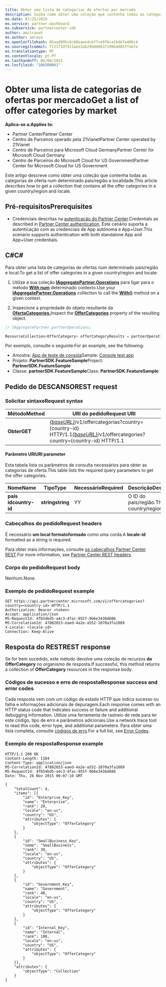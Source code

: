 ```yaml
---
title: Obter uma lista de categorias de ofertas por mercado
description: Saiba como obter uma coleção que contenha todas as categorias de oferta num dado país/região e local para todas as Microsoft Clouds.
ms.date: 07/25/2019
ms.service: partner-dashboard
ms.subservice: partnercenter-sdk
author: amitravat
ms.author: amrava
ms.openlocfilehash: 05aad095c6cb8eaee4cbf7ce976ca1b4b7a408c4
ms.sourcegitcommit: f72173df911aee3ab29b008637190b4d85ffebfe
ms.translationtype: MT
ms.contentlocale: pt-PT
ms.lasthandoff: 04/06/2021
ms.locfileid: "106500061"
---
```

# <a name="get-a-list-of-offer-categories-by-market"></a><span data-ttu-id="f5f47-103">Obter uma lista de categorias de ofertas por mercado</span><span class="sxs-lookup"><span data-stu-id="f5f47-103">Get a list of offer categories by market</span></span>

<span data-ttu-id="f5f47-104">**Aplica-se a:**</span><span class="sxs-lookup"><span data-stu-id="f5f47-104">**Applies to:**</span></span>

- <span data-ttu-id="f5f47-105">Partner Center</span><span class="sxs-lookup"><span data-stu-id="f5f47-105">Partner Center</span></span>
- <span data-ttu-id="f5f47-106">Centro de Parceiros operado pela 21Vianet</span><span class="sxs-lookup"><span data-stu-id="f5f47-106">Partner Center operated by 21Vianet</span></span>
- <span data-ttu-id="f5f47-107">Centro de Parceiros para Microsoft Cloud Germany</span><span class="sxs-lookup"><span data-stu-id="f5f47-107">Partner Center for Microsoft Cloud Germany</span></span>
- <span data-ttu-id="f5f47-108">Centro de Parceiros do Microsoft Cloud for US Government</span><span class="sxs-lookup"><span data-stu-id="f5f47-108">Partner Center for Microsoft Cloud for US Government</span></span>

<span data-ttu-id="f5f47-109">Este artigo descreve como obter uma coleção que contenha todas as categorias de oferta num determinado país/região e localidade.</span><span class="sxs-lookup"><span data-stu-id="f5f47-109">This article describes how to get a collection that contains all the offer categories in a given country/region and locale.</span></span>

## <a name="prerequisites"></a><span data-ttu-id="f5f47-110">Pré-requisitos</span><span class="sxs-lookup"><span data-stu-id="f5f47-110">Prerequisites</span></span>

- <span data-ttu-id="f5f47-111">Credenciais descritas na [autenticação do Partner Center](partner-center-authentication.md).</span><span class="sxs-lookup"><span data-stu-id="f5f47-111">Credentials as described in [Partner Center authentication](partner-center-authentication.md).</span></span> <span data-ttu-id="f5f47-112">Este cenário suporta a autenticação com as credenciais de App autónoma e App+User.</span><span class="sxs-lookup"><span data-stu-id="f5f47-112">This scenario supports authentication with both standalone App and App+User credentials.</span></span>

## <a name="c"></a><span data-ttu-id="f5f47-113">C\#</span><span class="sxs-lookup"><span data-stu-id="f5f47-113">C\#</span></span>

<span data-ttu-id="f5f47-114">Para obter uma lista de categorias de ofertas num determinado país/região e local:</span><span class="sxs-lookup"><span data-stu-id="f5f47-114">To get a list of offer categories in a given country/region and locale:</span></span>

1. <span data-ttu-id="f5f47-115">Utilize a sua coleção [**IAggregatePartner.Operations**](/dotnet/api/microsoft.store.partnercenter.iaggregatepartner) para ligar para o método [**With num**](/dotnet/api/microsoft.store.partnercenter.iaggregatepartner.with) determinado contexto.</span><span class="sxs-lookup"><span data-stu-id="f5f47-115">Use your [**IAggregatePartner.Operations**](/dotnet/api/microsoft.store.partnercenter.iaggregatepartner) collection to call the [**With()**](/dotnet/api/microsoft.store.partnercenter.iaggregatepartner.with) method on a given context.</span></span>

2. <span data-ttu-id="f5f47-116">Inspecione a propriedade do objeto resultante da [**OfertaCategories.**](/dotnet/api/microsoft.store.partnercenter.ipartner.offercategories)</span><span class="sxs-lookup"><span data-stu-id="f5f47-116">Inspect the [**OfferCategories**](/dotnet/api/microsoft.store.partnercenter.ipartner.offercategories) property of the resulting object.</span></span>

``` csharp
// IAggregatePartner partnerOperations;

ResourceCollection<OfferCategory> offerCategoryResults = partnerOperations.With(RequestContextFactory.Instance.Create()).OfferCategories.ByCountry("US").Get();
```

<span data-ttu-id="f5f47-117">Por exemplo, consulte o seguinte:</span><span class="sxs-lookup"><span data-stu-id="f5f47-117">For an example, see the following:</span></span>

- <span data-ttu-id="f5f47-118">Amostra: [App de teste de consola](console-test-app.md)</span><span class="sxs-lookup"><span data-stu-id="f5f47-118">Sample: [Console test app](console-test-app.md)</span></span>
- <span data-ttu-id="f5f47-119">Projeto: **PartnerSDK.FeatureSample**</span><span class="sxs-lookup"><span data-stu-id="f5f47-119">Project: **PartnerSDK.FeatureSample**</span></span>
- <span data-ttu-id="f5f47-120">Classe: **partnerSDK.FeatureSample**</span><span class="sxs-lookup"><span data-stu-id="f5f47-120">Class: **PartnerSDK.FeatureSample**</span></span>

## <a name="rest-request"></a><span data-ttu-id="f5f47-121">Pedido de DESCANSO</span><span class="sxs-lookup"><span data-stu-id="f5f47-121">REST request</span></span>

### <a name="request-syntax"></a><span data-ttu-id="f5f47-122">Solicitar sintaxe</span><span class="sxs-lookup"><span data-stu-id="f5f47-122">Request syntax</span></span>

| <span data-ttu-id="f5f47-123">Método</span><span class="sxs-lookup"><span data-stu-id="f5f47-123">Method</span></span>  | <span data-ttu-id="f5f47-124">URI do pedido</span><span class="sxs-lookup"><span data-stu-id="f5f47-124">Request URI</span></span>                                                                                  |
|---------|----------------------------------------------------------------------------------------------|
| <span data-ttu-id="f5f47-125">**Obter**</span><span class="sxs-lookup"><span data-stu-id="f5f47-125">**GET**</span></span> | <span data-ttu-id="f5f47-126">[*{baseURL}*](partner-center-rest-urls.md)/v1/offercategorias?country={country-id} HTTP/1.1</span><span class="sxs-lookup"><span data-stu-id="f5f47-126">[*{baseURL}*](partner-center-rest-urls.md)/v1/offercategories?country={country-id} HTTP/1.1</span></span> |

#### <a name="uri-parameter"></a><span data-ttu-id="f5f47-127">Parâmetro URI</span><span class="sxs-lookup"><span data-stu-id="f5f47-127">URI parameter</span></span>

<span data-ttu-id="f5f47-128">Esta tabela lista os parâmetros de consulta necessários para obter as categorias de oferta.</span><span class="sxs-lookup"><span data-stu-id="f5f47-128">This table lists the required query parameters to get the offer categories.</span></span>

| <span data-ttu-id="f5f47-129">Nome</span><span class="sxs-lookup"><span data-stu-id="f5f47-129">Name</span></span>           | <span data-ttu-id="f5f47-130">Tipo</span><span class="sxs-lookup"><span data-stu-id="f5f47-130">Type</span></span>       | <span data-ttu-id="f5f47-131">Necessário</span><span class="sxs-lookup"><span data-stu-id="f5f47-131">Required</span></span> | <span data-ttu-id="f5f47-132">Descrição</span><span class="sxs-lookup"><span data-stu-id="f5f47-132">Description</span></span>            |
|----------------|------------|----------|------------------------|
| <span data-ttu-id="f5f47-133">**país id**</span><span class="sxs-lookup"><span data-stu-id="f5f47-133">**country-id**</span></span> | <span data-ttu-id="f5f47-134">**string**</span><span class="sxs-lookup"><span data-stu-id="f5f47-134">**string**</span></span> | <span data-ttu-id="f5f47-135">Y</span><span class="sxs-lookup"><span data-stu-id="f5f47-135">Y</span></span>        | <span data-ttu-id="f5f47-136">O ID do país/região.</span><span class="sxs-lookup"><span data-stu-id="f5f47-136">The country/region ID.</span></span> |

### <a name="request-headers"></a><span data-ttu-id="f5f47-137">Cabeçalhos do pedido</span><span class="sxs-lookup"><span data-stu-id="f5f47-137">Request headers</span></span>

<span data-ttu-id="f5f47-138">É necessário **um local formatoformado** como uma corda.</span><span class="sxs-lookup"><span data-stu-id="f5f47-138">A **locale-id** formatted as a string is required.</span></span>

<span data-ttu-id="f5f47-139">Para obter mais informações, consulte [os cabeçalhos Partner Center REST](headers.md).</span><span class="sxs-lookup"><span data-stu-id="f5f47-139">For more information, see [Partner Center REST headers](headers.md).</span></span>

### <a name="request-body"></a><span data-ttu-id="f5f47-140">Corpo do pedido</span><span class="sxs-lookup"><span data-stu-id="f5f47-140">Request body</span></span>

<span data-ttu-id="f5f47-141">Nenhum.</span><span class="sxs-lookup"><span data-stu-id="f5f47-141">None.</span></span>

### <a name="request-example"></a><span data-ttu-id="f5f47-142">Exemplo de pedido</span><span class="sxs-lookup"><span data-stu-id="f5f47-142">Request example</span></span>

```http
GET https://api.partnercenter.microsoft.com/v1/offercategories?country=<country-id> HTTP/1.1
Authorization: Bearer <token>
Accept: application/json
MS-RequestId: 4fb54bd5-a4c3-4fac-955f-9b6e3436d606
MS-CorrelationId: 47882653-eaed-4a2e-a552-1070a3fa1089
X-Locale: <locale-id>
Connection: Keep-Alive
```

## <a name="rest-response"></a><span data-ttu-id="f5f47-143">Resposta do REST</span><span class="sxs-lookup"><span data-stu-id="f5f47-143">REST response</span></span>

<span data-ttu-id="f5f47-144">Se for bem sucedido, este método devolve uma coleção de recursos **da OfferCategory** no organismo de resposta.</span><span class="sxs-lookup"><span data-stu-id="f5f47-144">If successful, this method returns a collection of **OfferCategory** resources in the response body.</span></span>

### <a name="response-success-and-error-codes"></a><span data-ttu-id="f5f47-145">Códigos de sucesso e erro de resposta</span><span class="sxs-lookup"><span data-stu-id="f5f47-145">Response success and error codes</span></span>

<span data-ttu-id="f5f47-146">Cada resposta vem com um código de estado HTTP que indica sucesso ou falha e informações adicionais de depuragem.</span><span class="sxs-lookup"><span data-stu-id="f5f47-146">Each response comes with an HTTP status code that indicates success or failure and additional debugging information.</span></span> <span data-ttu-id="f5f47-147">Utilize uma ferramenta de rastreio de rede para ler este código, tipo de erro e parâmetros adicionais.</span><span class="sxs-lookup"><span data-stu-id="f5f47-147">Use a network trace tool to read this code, error type, and additional parameters.</span></span> <span data-ttu-id="f5f47-148">Para obter uma lista completa, consulte [códigos de erro](error-codes.md).</span><span class="sxs-lookup"><span data-stu-id="f5f47-148">For a full list, see [Error Codes](error-codes.md).</span></span>

### <a name="response-example"></a><span data-ttu-id="f5f47-149">Exemplo de resposta</span><span class="sxs-lookup"><span data-stu-id="f5f47-149">Response example</span></span>

```http
HTTP/1.1 200 OK
Content-Length: 1184
Content-Type: application/json
MS-CorrelationId: 47882653-eaed-4a2e-a552-1070a3fa1089
MS-RequestId: 4fb54bd5-a4c3-4fac-955f-9b6e3436d606
Date: Thu, 26 Nov 2015 00:07:10 GMT

{
    "totalCount": 4,
    "items": [{
        "id": "Enterprise_Key",
        "name": "Enterprise",
        "rank": 20,
        "locale": "en-us",
        "country": "US",
        "attributes": {
            "objectType": "OfferCategory"
        }
    },
    {
        "id": "SmallBusiness_Key",
        "name": "SmallBusiness",
        "rank": 30,
        "locale": "en-us",
        "country": "US",
        "attributes": {
            "objectType": "OfferCategory"
        }
    },
    {
        "id": "Government_Key",
        "name": "Government",
        "rank": 40,
        "locale": "en-us",
        "country": "US",
        "attributes": {
            "objectType": "OfferCategory"
        }
    },
    {
        "id": "Internal_Key",
        "name": "Internal",
        "rank": 100,
        "locale": "en-us",
        "country": "US",
        "attributes": {
            "objectType": "OfferCategory"
        }
    }],
    "attributes": {
        "objectType": "Collection"
    }
}
```

